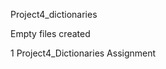 <p>Project4_dictionaries</p>
<p>Empty files created</p>
<p>1 Project4_Dictionaries Assignment</p>
<p></p>
<p></p>
<p></p>
<p></p>
<p></p>
<p></p>
<p></p>
<p></p>
<p></p>
<p></p>